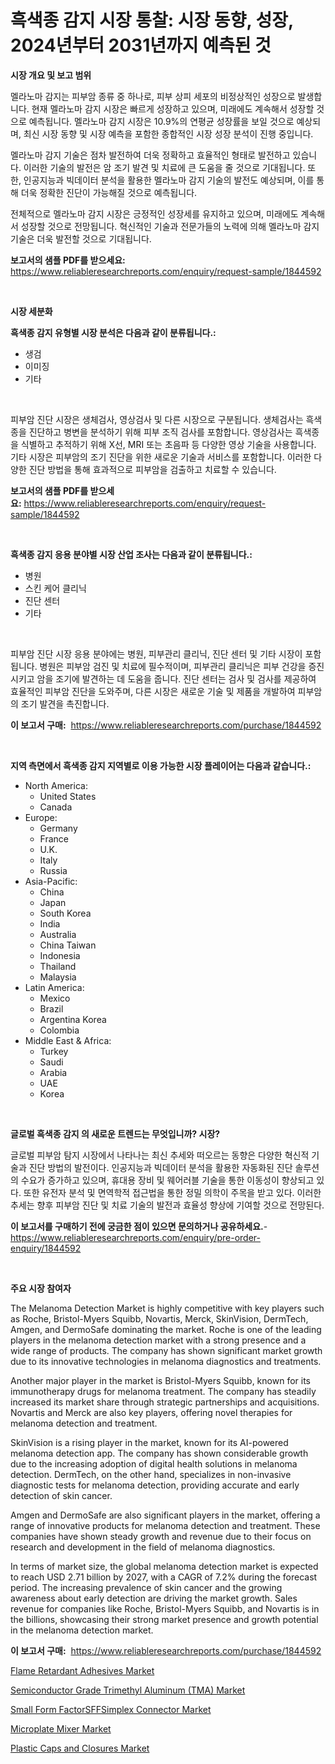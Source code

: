 <p><h1>흑색종 감지 시장 통찰: 시장 동향, 성장, 2024년부터 2031년까지 예측된 것</h1></p><p><strong>시장 개요 및 보고 범위</strong></p>
<p><p>멜라노마 감지는 피부암 종류 중 하나로, 피부 상피 세포의 비정상적인 성장으로 발생합니다. 현재 멜라노마 감지 시장은 빠르게 성장하고 있으며, 미래에도 계속해서 성장할 것으로 예측됩니다. 멜라노마 감지 시장은 10.9%의 연평균 성장률을 보일 것으로 예상되며, 최신 시장 동향 및 시장 예측을 포함한 종합적인 시장 성장 분석이 진행 중입니다.</p><p>멜라노마 감지 기술은 점차 발전하여 더욱 정확하고 효율적인 형태로 발전하고 있습니다. 이러한 기술의 발전은 암 조기 발견 및 치료에 큰 도움을 줄 것으로 기대됩니다. 또한, 인공지능과 빅데이터 분석을 활용한 멜라노마 감지 기술의 발전도 예상되며, 이를 통해 더욱 정확한 진단이 가능해질 것으로 예측됩니다.</p><p>전체적으로 멜라노마 감지 시장은 긍정적인 성장세를 유지하고 있으며, 미래에도 계속해서 성장할 것으로 전망됩니다. 혁신적인 기술과 전문가들의 노력에 의해 멜라노마 감지 기술은 더욱 발전할 것으로 기대됩니다.</p></p>
<p><strong>보고서의 샘플 PDF를 받으세요:</strong> <a href="https://www.reliableresearchreports.com/enquiry/request-sample/1844592">https://www.reliableresearchreports.com/enquiry/request-sample/1844592</a></p>
<p>&nbsp;</p>
<p><strong>시장 세분화</strong></p>
<p><strong>흑색종 감지 유형별 시장 분석은 다음과 같이 분류됩니다.:</strong></p>
<p><ul><li>생검</li><li>이미징</li><li>기타</li></ul></p>
<p>&nbsp;</p>
<p><p>피부암 진단 시장은 생체검사, 영상검사 및 다른 시장으로 구분됩니다. 생체검사는 흑색종을 진단하고 병변을 분석하기 위해 피부 조직 검사를 포함합니다. 영상검사는 흑색종을 식별하고 추적하기 위해 X선, MRI 또는 초음파 등 다양한 영상 기술을 사용합니다. 기타 시장은 피부암의 조기 진단을 위한 새로운 기술과 서비스를 포함합니다. 이러한 다양한 진단 방법을 통해 효과적으로 피부암을 검출하고 치료할 수 있습니다.</p></p>
<p><strong>보고서의 샘플 PDF를 받으세요:</strong>&nbsp;<a href="https://www.reliableresearchreports.com/enquiry/request-sample/1844592">https://www.reliableresearchreports.com/enquiry/request-sample/1844592</a></p>
<p>&nbsp;</p>
<p><strong> 흑색종 감지 응용 분야별 시장 산업 조사는 다음과 같이 분류됩니다.:</strong></p>
<p><ul><li>병원</li><li>스킨 케어 클리닉</li><li>진단 센터</li><li>기타</li></ul></p>
<p>&nbsp;</p>
<p><p>피부암 진단 시장 응용 분야에는 병원, 피부관리 클리닉, 진단 센터 및 기타 시장이 포함됩니다. 병원은 피부암 검진 및 치료에 필수적이며, 피부관리 클리닉은 피부 건강을 증진시키고 암을 조기에 발견하는 데 도움을 줍니다. 진단 센터는 검사 및 검사를 제공하여 효율적인 피부암 진단을 도와주며, 다른 시장은 새로운 기술 및 제품을 개발하여 피부암의 조기 발견을 촉진합니다.</p></p>
<p><strong>이 보고서 구매:</strong>&nbsp; <a href="https://www.reliableresearchreports.com/purchase/1844592">https://www.reliableresearchreports.com/purchase/1844592</a></p>
<p>&nbsp;</p>
<p><strong>지역 측면에서 흑색종 감지 지역별로 이용 가능한 시장 플레이어는 다음과 같습니다.:</strong></p>
<p><ul>
    <li>
        North America:
        <ul>
            <li>United States</li>
            <li>Canada</li>
        </ul>
    </li>
    <li>
        Europe:
        <ul>
            <li>Germany</li>
            <li>France</li>
            <li>U.K.</li>
            <li>Italy</li>
            <li>Russia</li>
        </ul>
    </li>
    <li>
        Asia-Pacific:
        <ul>
            <li>China</li>
            <li>Japan</li>
            <li>South Korea</li>
            <li>India</li>
            <li>Australia</li>
            <li>China Taiwan</li>
            <li>Indonesia</li>
            <li>Thailand</li>
            <li>Malaysia</li>
        </ul>
    </li>
    <li>
        Latin America:
        <ul>
            <li>Mexico</li>
            <li>Brazil</li>
            <li>Argentina Korea</li>
            <li>Colombia</li>
        </ul>
    </li>
    <li>
        Middle East & Africa:
        <ul>
            <li>Turkey</li>
            <li>Saudi</li>
            <li>Arabia</li>
            <li>UAE</li>
            <li>Korea</li>
        </ul>
    </li>
    </ul></p>
<p>&nbsp;</p>
<p><strong>글로벌 흑색종 감지 의 새로운 트렌드는 무엇입니까? 시장?</strong></p>
<p><p>글로벌 피부암 탐지 시장에서 나타나는 최신 추세와 떠오르는 동향은 다양한 혁신적 기술과 진단 방법의 발전이다. 인공지능과 빅데이터 분석을 활용한 자동화된 진단 솔루션의 수요가 증가하고 있으며, 휴대용 장비 및 웨어러블 기술을 통한 이동성이 향상되고 있다. 또한 유전자 분석 및 면역학적 접근법을 통한 정밀 의학이 주목을 받고 있다. 이러한 추세는 향후 피부암 진단 및 치료 기술의 발전과 효율성 향상에 기여할 것으로 전망된다.</p></p>
<p><strong>이 보고서를 구매하기 전에 궁금한 점이 있으면 문의하거나 공유하세요.</strong>- <a href="https://www.reliableresearchreports.com/enquiry/pre-order-enquiry/1844592">https://www.reliableresearchreports.com/enquiry/pre-order-enquiry/1844592</a></p>
<p>&nbsp;</p>
<p><strong>주요 시장 참여자</strong></p>
<p><p>The Melanoma Detection Market is highly competitive with key players such as Roche, Bristol-Myers Squibb, Novartis, Merck, SkinVision, DermTech, Amgen, and DermoSafe dominating the market. Roche is one of the leading players in the melanoma detection market with a strong presence and a wide range of products. The company has shown significant market growth due to its innovative technologies in melanoma diagnostics and treatments.</p><p>Another major player in the market is Bristol-Myers Squibb, known for its immunotherapy drugs for melanoma treatment. The company has steadily increased its market share through strategic partnerships and acquisitions. Novartis and Merck are also key players, offering novel therapies for melanoma detection and treatment.</p><p>SkinVision is a rising player in the market, known for its AI-powered melanoma detection app. The company has shown considerable growth due to the increasing adoption of digital health solutions in melanoma detection. DermTech, on the other hand, specializes in non-invasive diagnostic tests for melanoma detection, providing accurate and early detection of skin cancer.</p><p>Amgen and DermoSafe are also significant players in the market, offering a range of innovative products for melanoma detection and treatment. These companies have shown steady growth and revenue due to their focus on research and development in the field of melanoma diagnostics.</p><p>In terms of market size, the global melanoma detection market is expected to reach USD 2.71 billion by 2027, with a CAGR of 7.2% during the forecast period. The increasing prevalence of skin cancer and the growing awareness about early detection are driving the market growth. Sales revenue for companies like Roche, Bristol-Myers Squibb, and Novartis is in the billions, showcasing their strong market presence and growth potential in the melanoma detection market.</p></p>
<p><strong>이 보고서 구매:</strong>&nbsp;&nbsp;<a href="https://www.reliableresearchreports.com/purchase/1844592">https://www.reliableresearchreports.com/purchase/1844592</a></p>
<p><p><a href="https://view.publitas.com/reportprime-1/flame-retardant-adhesives-market-size-growth-and-forecast-from-2024-2031/">Flame Retardant Adhesives Market</a></p><p><a href="https://flame-sidecar-702.notion.site/Semiconductor-Grade-Trimethyl-Aluminum-TMA-Market-Insights-Market-Players-and-Forecast-Till-2031-1ec890f30e3345ec91b5c1f7a5b2893f">Semiconductor Grade Trimethyl Aluminum (TMA) Market</a></p><p><a href="https://github.com/Glendatilghmankmgz0rbhwpy/Market-Research-Report-List-1/blob/main/small-form-factorsffsimplex-connector-market.md">Small Form FactorSFFSimplex Connector Market</a></p><p><a href="https://pretty-mail-caf.notion.site/Microplate-Mixer-Market-Offer-Valuable-Insights-into-Market-Size-Market-Share-Market-Trends-and-P-b916447386ad47b1b2cdc4588c2fd41d">Microplate Mixer Market</a></p><p><a href="https://view.publitas.com/reportprime-1/plastic-caps-and-closures-market-provides-a-comprehensive-analysis-including-a-macro-overview-of-the-market-as-well-as-micro-details-such-as-market-size-and-competitive-landscape/">Plastic Caps and Closures Market</a></p></p>
